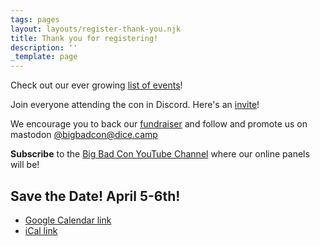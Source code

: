 ```yaml
---
tags: pages
layout: layouts/register-thank-you.njk
title: Thank you for registering!
description: ''
_template: page
---
```


Check out our ever growing [list of events](/events)!

Join everyone attending the con in Discord. Here's an [invite](https://discord.gg/nqHMvqz6cZ)!

We encourage you to back our [fundraiser](https://www.mightycause.com/story/Bigbadonline2024) and follow and promote us on mastodon [@bigbadcon@dice.camp](https://dice.camp/@robindlaws/109819027187621882)

**Subscribe** to the [Big Bad Con YouTube Channel](https://www.youtube.com/@BigBadCon) where our online panels will be!

## Save the Date! April 5-6th!

<!-- Created via http://icalgen.yc.sg -->

* [Google Calendar link](https://www.google.com/calendar/render?action=TEMPLATE\&text=Big%20Bad%20Online%202024\&dates=20240406T020000Z/20240407T020000Z\&details=Big%20Bad%20Online%202024%0ADate%20and%20Time%3A%20Apr%206%2C%202024%202%3A00%20AM%20-%20Apr%207%2C%202024%202%3A00%20AM%0AVenue%3A%20http%3A%2F%2Fwww.bigbadcon.com%0AJoin%20us%20for%2024hrs%20of%20panels%20with%20amazing%20game%20designers%20and%20industry%20professionals%20on%20out%20YouTube%20channel%20and%20our%20discord.\&location=http%3A%2F%2Fwww.bigbadcon.com\&trp=true\&sf=true\&output=xml#f)
* [iCal link](http://icalgen.yc.sg)

<!-- ## Virtual Office Hours

This year, in partnership with [Pixel Circus](https://twitter.com/ThePixelCircus), Big Bad Online is hosting Virtual Office Hours where TTRPG industry professionals will meet with creators from marginalized identities to help them advance their careers. The meetings will take place on April 1st (no joke here!) during Big Bad Online. Sounds good? Sign up here: [https://forms.gle/sDdatgUt3sAZPsyF7](https://forms.gle/sDdatgUt3sAZPsyF7 "https://forms.gle/sDdatgUt3sAZPsyF7") -->

<!-- ## Join the Big Bad Rangers!

We’re going to have 24 hours of panels and hangout time on Discord! We would love to have you rejoin the ranks of the Rangers!

[Join The Rangers](/rangers){.icon-paw}

[Volunteer Shifts](/volunteer-shifts){.icon-calendar-clock}-->
